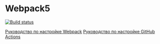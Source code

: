 # Webpack5
[![Build status](https://ci.appveyor.com/api/projects/status/o8i11tvvha4qqea5?svg=true)](https://ci.appveyor.com/project/Dtsvetaev/ahj-dnd)

[Руководство по настройке Webpack](https://webpack.js.org/guides/)
[Руководство по настройке GitHub Actions](https://docs.github.com/en/actions/quickstart)
